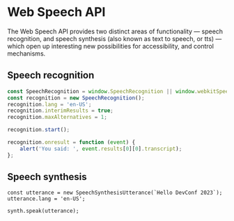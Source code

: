 # Web Speech API

The Web Speech API provides two distinct areas of functionality — speech recognition, and speech synthesis (also known as text to speech, or tts) — which open up interesting new possibilities for accessibility, and control mechanisms.

## Speech recognition

```js
const SpeechRecognition = window.SpeechRecognition || window.webkitSpeechRecognition;
const recognition = new SpeechRecognition();
recognition.lang = 'en-US';
recognition.interimResults = true;
recognition.maxAlternatives = 1;

recognition.start();

recognition.onresult = function (event) {
    alert('You said: ', event.results[0][0].transcript);
};
```

## Speech synthesis


```
const utterance = new SpeechSynthesisUtterance(`Hello DevConf 2023`);
utterance.lang = 'en-US';

synth.speak(utterance);
```
